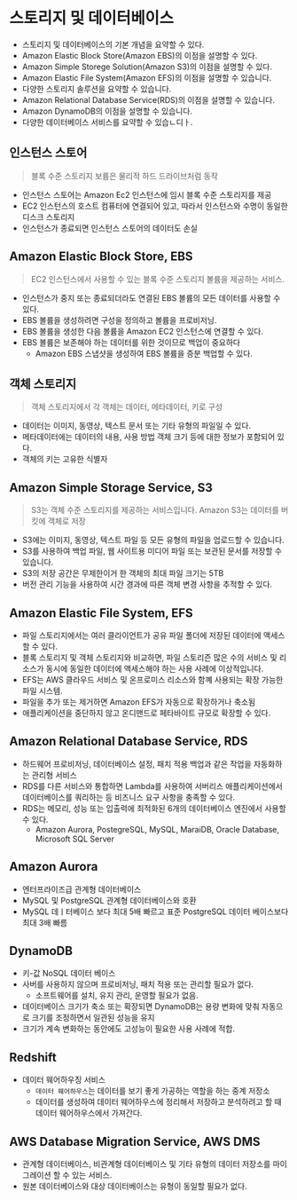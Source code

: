 # 스토리지 및 데이터베이스

- 스토리지 및 데이터베이스의 기본 개념을 요약할 수 있다.
- Amazon Elastic Block Store(Amazon EBS)의 이점을 설명할 수 있다.
- Amazon Simple Storege Solution(Amazon S3)의 이점을 설명할 수 있다.
- Amazon Elastic File System(Amazon EFS)의 이점을 설명할 수 있습니다.
- 다양한 스토리지 솔루션을 요약할 수 있습니다.
- Amazon Relational Database Service(RDS)의 이점을 설명할 수 있습니다.
- Amazon DynamoDB의 이점을 설명할 수 있습니다.
- 다양한 데이터베이스 서비스를 요약할 수 있습ㄴ디ㅏ.

## 인스턴스 스토어
> 블록 수준 스토리지 보륨은 물리적 하드 드라이브처럼 동작

- 인스턴스 스토어는 Amazon Ec2 인스턴스에 임시 블록 수준 스토리지를 제공
- EC2 인스턴스의 호스트 컴퓨터에 연결되어 있고, 따라서 인스턴스와 수명이 동일한 디스크 스토리지
- 인스턴스가 종료되면 인스턴스 스토어의 데이터도 손실

## Amazon Elastic Block Store, EBS
> EC2 인스턴스에서 사용할 수 있는 블록 수준 스토리지 볼륨을 제공하는 서비스.

- 인스턴스가 중지 또는 종료되더라도 연결된 EBS 볼륨의 모든 데이터를 사용할 수 있다.
- EBS 볼륨을 생성하려면 구성을 정의하고 볼륨을 프로비저닝.
- EBS 볼륨을 생성한 다음 볼륨을 Amazon EC2 인스턴스에 연결할 수 있다.
- EBS 볼륨은 보존해야 하는 데이터를 위한 것이므로 백업이 중요하다
  + Amazon EBS 스냅샷을 생성하여 EBS 볼륨을 증분 백업할 수 있다.

## 객체 스토리지
> 객체 스토리지에서 각 객체는 데이터, 메타데이터, 키로 구성

- 데이터는 이미지, 동영상, 텍스트 문서 또는 기타 유형의 파일일 수 있다.
- 메타데이터에는 데이터의 내용, 사용 방법 객체 크기 등에 대한 정보가 포함되어 있다.
- 객체의 키는 고유한 식별자

## Amazon Simple Storage Service, S3
> S3는 객체 수준 스토리지를 제공하는 서비스입니다. Amazon S3는 데이터를 버킷에 객체로 저장
- S3에는 이미지, 동영상, 텍스트 파일 등 모든 유형의 파일을 업로드할 수 있습니다.
- S3를 사용하여 백업 파일, 웹 사이트용 미디어 파일 또는 보관된 문서를 저장할 수 있습니다.
- S3의 저장 공간은 무제한이거 한 객체의 최대 파일 크기는 5TB
- 버전 관리 기능을 사용하여 시간 경과에 따른 객체 변경 사항을 추적할 수 있다.

## Amazon Elastic File System, EFS
- 파일 스토리지에서는 여러 클라이언트가 공유 파일 폴더에 저장된 데이터에 액세스할 수 있다.
- 블록 스토리지 및 객체 스토리지와 비교하면, 파일 스토리즌 많은 수의 서비스 및 리소스가 동시에 동일한 데이터에 액세스해야 하는 사용 사례에 이상적입니다.
- EFS는 AWS 클라우드 서비스 및 온프로미스 리소스와 함꼐 사용되는 확장 가능한 파일 시스템.
- 파일을 추가 또는 제거하면 Amazon EFS가 자동으로 확장하거나 축소됨
- 애플리케이션을 중단하지 않고 온디맨드로 페타바이트 규모로 확장할 수 있다.

## Amazon Relational Database Service, RDS

- 하드웨어 프로비저닝, 데이터베이스 설정, 패치 적용 백업과 같은 작업을 자동화하는 관리형 서비스
- RDS를 다른 서비스와 통합하면 Lambda를 사용하여 서버리스 애플리케이션에서 데이터베이스를 쿼리하는 등 비즈니스 요구 사항을 충족할 수 있다.
- RDS는 메모리, 성능 또는 입출력에 최적화된 6개의 데이터베이스 엔진에서 사용할 수 있다.
  + Amazon Aurora, PostegreSQL, MySQL, MaraiDB, Oracle Database, Microsoft SQL Server

## Amazon Aurora
- 엔터프라이즈급 관계형 데이터베이스
- MySQL 및 PostgreSQL 관계형 데이터베이스와 호환
- MySQL 데ㅣ터베이스 보다 최대 5배 빠르고 표준 PostgreSQL 데이터 베이스보다 최대 3배 빠름

## DynamoDB
- 키-값 NoSQL 데이터 베이스
- 사버를 사용하지 않으며 프로비저닝, 패치 적용 또는 관리할 필요가 없다.
  + 소프트웨어를 설치, 유지 관리, 운영할 필요가 없음.
- 데이터베이스 크기가 축소 또는 확장되면 DynamoDB는 용량 변화에 맞춰 자동으로 크기를 조정하면서 일관된 성능을 유지
- 크기가 계속 변화하는 동안에도 고성능이 필요한 사용 사례에 적합.

## Redshift
- 데이터 웨어하우징 서비스
  + `데이터 웨어하우스`는 데이터를 보기 좋게 가공하는 역할을 하는 중계 저장소
  + 데이터를 생성하여 데이터 웨어하우스에 정리해서 저장하고 분석하려고 할 때 데이터 웨어하우스에서 가져간다.

## AWS Database Migration Service, AWS DMS
- 관계형 데이터베이스, 비관계형 데이터베이스 및 기타 유형의 데이터 저장소를 마이그레이션 할 수 있는 서비스.
- 원본 데이터베이스와 대상 데이터베이스는 유형이 동일할 필요가 없다.
